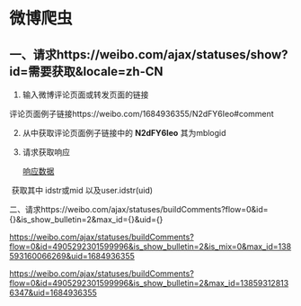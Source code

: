 # 微博爬虫

## 一、请求https://weibo.com/ajax/statuses/show?id=需要获取&locale=zh-CN

1. 输入微博评论页面或转发页面的链接

评论页面例子链接https://weibo.com/1684936355/N2dFY6Ieo#comment

2. 从中获取评论页面例子链接中的 **N2dFY6Ieo** 其为mblogid

3. 请求获取响应

   [响应数据](./res1.json)

​	   获取其中 idstr或mid 以及user.idstr(uid)

二、请求https://weibo.com/ajax/statuses/buildComments?flow=0&id={}&is_show_bulletin=2&max_id={}&uid={}

https://weibo.com/ajax/statuses/buildComments?flow=0&id=4905292301599996&is_show_bulletin=2&is_mix=0&max_id=138593160066269&uid=1684936355

https://weibo.com/ajax/statuses/buildComments?flow=0&id=4905292301599996&is_show_bulletin=2&max_id=138593128136347&uid=1684936355

